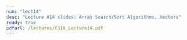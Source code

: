 ```yaml
---
num: "lect14"
desc: "Lecture #14 slides: Array Search/Sort Algorithms, Vectors"
ready: true
pdfurl: /lectures/CS16_Lecture14.pdf
---
```

